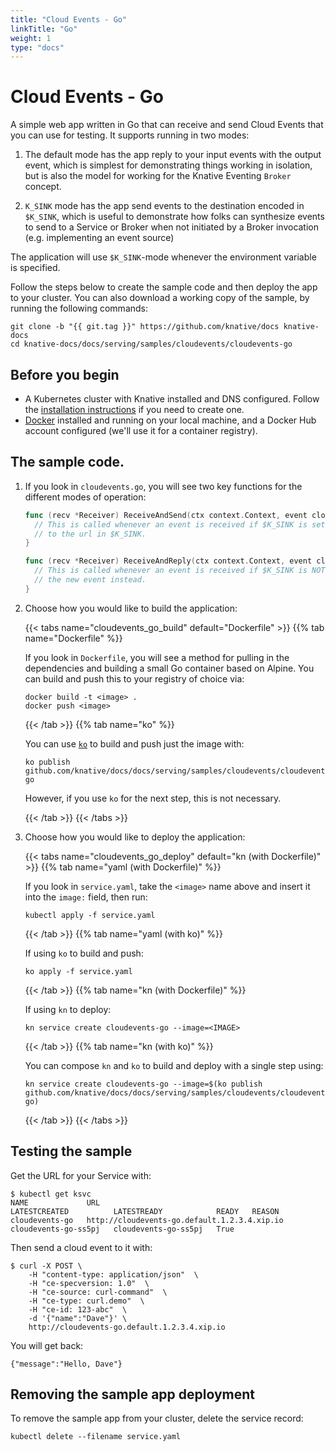 ```yaml
---
title: "Cloud Events - Go"
linkTitle: "Go"
weight: 1
type: "docs"
---
```


# Cloud Events - Go

A simple web app written in Go that can receive and send Cloud Events that you
can use for testing. It supports running in two modes:

1. The default mode has the app reply to your input events with the output
   event, which is simplest for demonstrating things working in isolation, but
   is also the model for working for the Knative Eventing `Broker` concept.

2. `K_SINK` mode has the app send events to the destination encoded in
   `$K_SINK`, which is useful to demonstrate how folks can synthesize events to
   send to a Service or Broker when not initiated by a Broker invocation (e.g.
   implementing an event source)

The application will use `$K_SINK`-mode whenever the environment variable is
specified.

Follow the steps below to create the sample code and then deploy the app to your
cluster. You can also download a working copy of the sample, by running the
following commands:

```shell
git clone -b "{{ git.tag }}" https://github.com/knative/docs knative-docs
cd knative-docs/docs/serving/samples/cloudevents/cloudevents-go
```

## Before you begin

- A Kubernetes cluster with Knative installed and DNS configured. Follow the
  [installation instructions](../../../../install/README.md) if you need to
  create one.
- [Docker](https://www.docker.com) installed and running on your local machine,
  and a Docker Hub account configured (we'll use it for a container registry).

## The sample code.

1. If you look in `cloudevents.go`, you will see two key functions for the
   different modes of operation:

   ```go
   func (recv *Receiver) ReceiveAndSend(ctx context.Context, event cloudevents.Event) cloudevents.Result {
     // This is called whenever an event is received if $K_SINK is set, and sends a new event
     // to the url in $K_SINK.
   }

   func (recv *Receiver) ReceiveAndReply(ctx context.Context, event cloudevents.Event)  (*cloudevents.Event, cloudevents.Result) {
     // This is called whenever an event is received if $K_SINK is NOT set, and it replies with
     // the new event instead.
   }
   ```

1. Choose how you would like to build the application:

   {{< tabs name="cloudevents_go_build" default="Dockerfile" >}}
   {{% tab name="Dockerfile" %}}

   If you look in `Dockerfile`, you will see a method for pulling in the
   dependencies and building a small Go container based on Alpine. You can build
   and push this to your registry of choice via:

   ```shell
   docker build -t <image> .
   docker push <image>
   ```

   {{< /tab >}}
   {{% tab name="ko" %}}

   You can use [`ko`](https://github.com/google/ko) to build and push just the image with:

   ```shell
   ko publish github.com/knative/docs/docs/serving/samples/cloudevents/cloudevents-go
   ```

   However, if you use `ko` for the next step, this is not necessary.

   {{< /tab >}}
   {{< /tabs >}}

1. Choose how you would like to deploy the application:

   {{< tabs name="cloudevents_go_deploy" default="kn (with Dockerfile)" >}}
   {{% tab name="yaml (with Dockerfile)" %}}

   If you look in `service.yaml`, take the `<image>` name above and insert it
   into the `image:` field, then run:

   ```shell
   kubectl apply -f service.yaml
   ```

   {{< /tab >}}
   {{% tab name="yaml (with ko)" %}}

   If using `ko` to build and push:

   ```shell
   ko apply -f service.yaml
   ```

   {{< /tab >}}
   {{% tab name="kn (with Dockerfile)" %}}

   If using `kn` to deploy:

   ```shell
   kn service create cloudevents-go --image=<IMAGE>
   ```

   {{< /tab >}}
   {{% tab name="kn (with ko)" %}}

   You can compose `kn` and `ko` to build and deploy with a single step using:

   ```shell
   kn service create cloudevents-go --image=$(ko publish github.com/knative/docs/docs/serving/samples/cloudevents/cloudevents-go)
   ```

   {{< /tab >}}
   {{< /tabs >}}


## Testing the sample

Get the URL for your Service with:

```shell
$ kubectl get ksvc
NAME             URL                                            LATESTCREATED          LATESTREADY            READY   REASON
cloudevents-go   http://cloudevents-go.default.1.2.3.4.xip.io   cloudevents-go-ss5pj   cloudevents-go-ss5pj   True
```

Then send a cloud event to it with:

```shell
$ curl -X POST \
    -H "content-type: application/json"  \
    -H "ce-specversion: 1.0"  \
    -H "ce-source: curl-command"  \
    -H "ce-type: curl.demo"  \
    -H "ce-id: 123-abc"  \
    -d '{"name":"Dave"}' \
    http://cloudevents-go.default.1.2.3.4.xip.io
```

You will get back:

```shell
{"message":"Hello, Dave"}
```

## Removing the sample app deployment

To remove the sample app from your cluster, delete the service record:

```shell
kubectl delete --filename service.yaml
```
